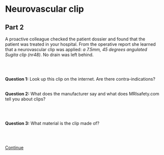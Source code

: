 # Neurovascular clip

## Part 2

A proactive colleague checked the patient dossier and found that the patient
was treated in your hospital. From the operative report she learned that a
neurovascular clip was applied: *a 7.5mm, 45 degrees angulated Sugita clip (nr48)*.
No drain was left behind.

<br>
<br>

**Question 1:** Look up this clip on the internet. Are there contra-indications?
<br>
<br>

**Question 2:** What does the manufacturer say and what does MRIsafety.com tell you about clips?

<br>
<br>

**Question 3:** What material is the clip made of?

<br>
<br>

[Continue](case_part3.md)

